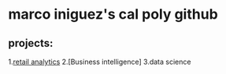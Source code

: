# marco iniguez's cal poly github
## projects:

1.[retail analytics](HTTPS://linkmehere.com)
2.[Business intelligence]
3.data science
